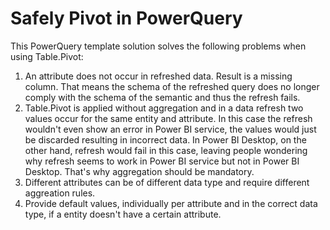 # Safely Pivot in PowerQuery

This PowerQuery template solution solves the following problems when using Table.Pivot:

1. An attribute does not occur in refreshed data. Result is a missing column. That means the schema of the refreshed query does no longer comply with the schema of the semantic and thus the refresh fails.
2. Table.Pivot is applied without aggregation and in a data refresh two values occur for the same entity and attribute. In this case the refresh wouldn't even show an error in Power BI service, the values would just be discarded resulting in incorrect data. In Power BI Desktop, on the other hand, refresh would fail in this case, leaving people wondering why refresh seems to work in Power BI service but not in Power BI Desktop. That's why aggregation should be mandatory.
3. Different attributes can be of different data type and require different aggreation rules.
4. Provide default values, individually per attribute and in the correct data type, if a entity doesn't have a certain attribute.
